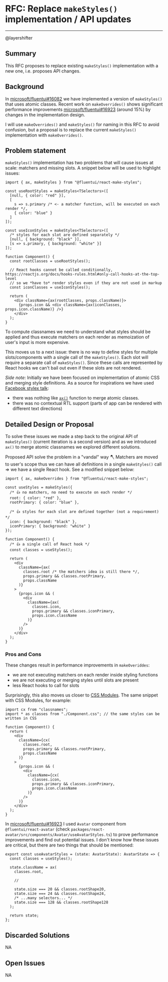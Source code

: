 # RFC: Replace `makeStyles()` implementation / API updates

<!--
An RFC can be anything. A question, a suggestion, a plan. The purpose of this template is to give some structure to help folks write successful RFCs. However, don't feel constrained by this template; use your best judgement.

Tips for writing a successful RFC:

- Simple plain words that make your point, fancy words obfuscate
- Try to stay concise, but don't gloss over important details
- Try to write a neutral problem statement, not one that motivates your desired solution
- Remember, "Writing is thinking". It's natural to realize new ideas while writing your proposal
-->

---

@layershifter

## Summary

This RFC proposes to replace existing `makeStyles()` implementation with a new one, i.e. proposes API changes.

## Background

In [microsoft/fluentui#16082](https://github.com/microsoft/fluentui/pull/16082) we have implemented a version of `makeStyles()` that uses atomic classes. Recent work on `makeOverrides()` shows significant performance improvements [microsoft/fluentui#16923](https://github.com/microsoft/fluentui/pull/16923) (around 15%) by changes in the implementation design.

I will use `makeOverrides()` and `makeStyles()` for naming in this RFC to avoid confusion, but a proposal is to replace the current `makeStyles()` implementation with `makeOverrides()`.

## Problem statement

`makeStyles()` implementation has two problems that will cause issues at scale: matchers and missing slots. A snippet below will be used to highlight issues:

```tsx
import { ax, makeStyles } from "@fluentui/react-make-styles";

const useRootStyles = makeStyles<TSelectors>([
  [null, { color: "red" }],
  [
    s => s.primary /* <- a matcher function, will be executed on each render */,
    { color: "blue" }
  ]
]);

const useIconStyles = makeStyles<TSelectors>([
  /* styles for each slot are defined separately */
  [null, { background: "black" }],
  [s => s.primary, { background: "white" }]
]);

function Component() {
  const rootClasses = useRootStyles();

  // React hooks cannot be called conditionally, https://reactjs.org/docs/hooks-rules.html#only-call-hooks-at-the-top-level
  // so we *have to* render styles even if they are not used in markup
  const iconClasses = useIconStyles();

  return (
    <div className={ax(rootClasses, props.className)}>
      {props.icon && <div className={ax(iconClasses, props.icon.className)} />}
    </div>
  );
}
```

To compute classnames we need to understand what styles should be applied and thus execute matchers on each render as memoization of user's input is more expensive.

This moves us to a next issue: there is no way to define styles for multiple slots/components with a single call of the `makeStyles()`. Each slot will require a separate call of `makeStyles()`. Since these calls are represented by React hooks we can't bail out even if these slots  are not rendered.

_Side note:_ Initially we have been focused on implementation of atomic CSS and merging style definitions. As a source for inspirations we have used [Facebook stylex talk](https://www.youtube.com/watch?v=9JZHodNR184):

- there was nothing like [`ax()`](https://github.com/microsoft/fluentui/pull/16411) function to merge atomic classes.
- there was no contextual RTL support (parts of app can be rendered with different text directions)

## Detailed Design or Proposal

To solve these issues we made a step back to the original API of `makeStyles()` (current iteration is a second version) and as we introduced `ax()` to merge atomic classnames we explored different solutions.

Proposed API solve the problem in a "vandal" way 🪓 Matchers are moved to user's scope thus we can have all definitions in a single `makeStyles()` call => we have a single React hook. See a modified snippet below:

```tsx
import { ax, makeOverrides } from "@fluentui/react-make-styles";

const useStyles = makeStyles({
  /* 👍 no matchers, no need to execute on each render */
  root: { color: "red" },
  rootPrimary: { color: "blue" },

  /* 👍 styles for each slot are defined together (not a requirement) */
  icon: { background: "black" },
  iconPrimary: { background: "white" }
});

function Component() {
  /* 👍 a single call of React hook */
  const classes = useStyles();

  return (
    <div
      className={ax(
        classes.root /* the matchers idea is still there */,
        props.primary && classes.rootPrimary,
        props.className
      )}
    >
      {props.icon && (
        <div
          className={ax(
            classes.icon,
            props.primary && classes.iconPrimary,
            props.icon.className
          )}
        />
      )}
    </div>
  );
}
```

### Pros and Cons

These changes result in performance improvements in `makeOveriddes`:

- we are not executing matchers on each render inside styling functions
- we are not executing or merging styles until slots are present
- less React hooks to call for slots

Surprisingly, this also moves us closer to [CSS Modules](https://github.com/css-modules/css-modules). The same snippet with CSS Modules, for example:

```tsx
import cx from "classnames";
import * as classes from "./Component.css"; // the same styles can be written in CSS

function Component() {
  return (
    <div
      className={cx(
        classes.root,
        props.primary && classes.rootPrimary,
        props.className
      )}
    >
      {props.icon && (
        <div
          className={cx(
            classes.icon,
            props.primary && classes.iconPrimary,
            props.icon.className
          )}
        />
      )}
    </div>
  );
}
```

In [microsoft/fluentui#16923](https://github.com/microsoft/fluentui/pull/16923) I used `Avatar` component from `@fluentui/react-avatar` (check `packages/react-avatar/src/components/Avatar/useAvatarStyles.ts`) to prove performance improvements and find out potential issues. I don't know how these issues are critical, but there are two things that should be mentioned:

```tsx
export const useAvatarStyles = (state: AvatarState): AvatarState => {
  const classes = useStyles();

  state.className = ax(
    classes.root,

    //

    state.size === 20 && classes.rootShape20,
    state.size === 24 && classes.rootShape24,
    /* ...many selectors... */
    state.size === 128 && classes.rootShape128
  );

  return state;
};
```

## Discarded Solutions

NA

## Open Issues

NA
